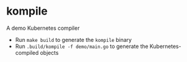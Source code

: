 # kompile
A demo Kubernetes compiler

* Run `make build` to generate the `kompile` binary
* Run `.build/kompile -f demo/main.go` to generate the Kubernetes-compiled objects
